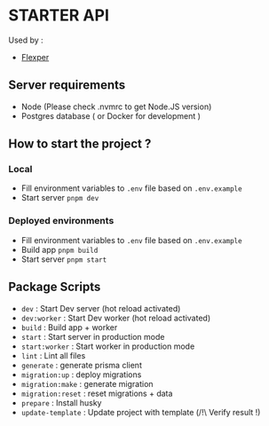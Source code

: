 # STARTER API

Used by :
- [Flexper](https://github.com/flexper)

## Server requirements

- Node (Please check .nvmrc to get Node.JS version)
- Postgres database ( or Docker for development )

## How to start the project ?

### Local

- Fill environment variables to `.env` file based on `.env.example`
- Start server `pnpm dev`

### Deployed environments

- Fill environment variables to `.env` file based on `.env.example`
- Build app `pnpm build`
- Start server  `pnpm start`

## Package Scripts

- `dev` : Start Dev server (hot reload activated)
- `dev:worker` : Start Dev worker (hot reload activated)
- `build` : Build app + worker
- `start` : Start server in production mode
- `start:worker` : Start worker in production mode
- `lint` : Lint all files
- `generate` : generate prisma client
- `migration:up` : deploy migrations
- `migration:make` : generate migration
- `migration:reset` : reset migrations + data
- `prepare` : Install husky
- `update-template` : Update project with template (/!\ Verify result !)
